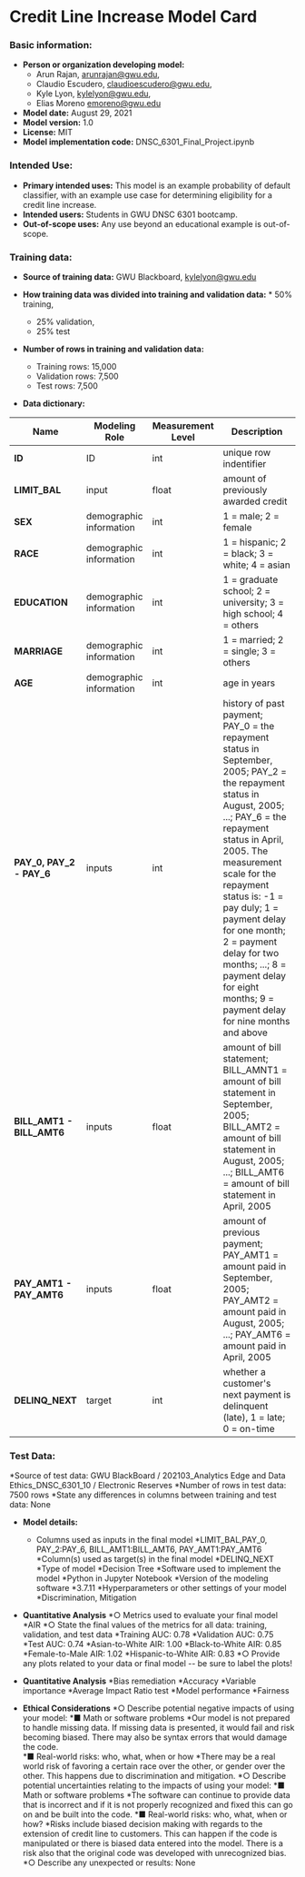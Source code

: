 # Credit Line Increase Model Card

### Basic information:

* **Person or organization developing model:** 
	* Arun Rajan, arunrajan@gwu.edu,  
	* Claudio Escudero, claudioescudero@gwu.edu,
	* Kyle Lyon, kylelyon@gwu.edu,
	* Elias Moreno emoreno@gwu.edu
* **Model date:** August 29, 2021
* **Model version:** 1.0
* **License:** MIT
* **Model implementation code:** DNSC_6301_Final_Project.ipynb

### Intended Use:
* **Primary intended uses:** This model is an example probability of default classifier, with an example use case 
       for determining eligibility for a credit line increase.
* **Intended users:** Students in GWU DNSC 6301 bootcamp.
* **Out-of-scope uses:** Any use beyond an educational example is out-of-scope.


### Training data:
* **Source of training data:** GWU Blackboard, kylelyon@gwu.edu
* **How training data was divided into training and validation data:**
      	* 50% training, 
	* 25% validation, 
	* 25% test
* **Number of rows in training and validation data:**
	* Training rows: 15,000
	* Validation rows: 7,500
	* Test rows: 7,500

 
* **Data dictionary:**

| Name | Modeling Role | Measurement Level| Description|
| ---- | ------------- | ---------------- | ---------- |
|**ID**| ID | int | unique row indentifier |
| **LIMIT_BAL** | input | float | amount of previously awarded credit |
| **SEX** | demographic information | int | 1 = male; 2 = female
| **RACE** | demographic information | int | 1 = hispanic; 2 = black; 3 = white; 4 = asian |
| **EDUCATION** | demographic information | int | 1 = graduate school; 2 = university; 3 = high school; 4 = others |
| **MARRIAGE** | demographic information | int | 1 = married; 2 = single; 3 = others |
| **AGE** | demographic information | int | age in years |
| **PAY_0, PAY_2 - PAY_6** | inputs | int | history of past payment; PAY_0 = the repayment status in September, 2005; PAY_2 = the repayment status in August, 2005; ...; PAY_6 = the repayment status in April, 2005. The measurement scale for the repayment status is: -1 = pay duly; 1 = payment delay for one month; 2 = payment delay for two months; ...; 8 = payment delay for eight months; 9 = payment delay for nine months and above |
| **BILL_AMT1 - BILL_AMT6** | inputs | float | amount of bill statement; BILL_AMNT1 = amount of bill statement in September, 2005; BILL_AMT2 = amount of bill statement in August, 2005; ...; BILL_AMT6 = amount of bill statement in April, 2005 |
| **PAY_AMT1 - PAY_AMT6** | inputs | float | amount of previous payment; PAY_AMT1 = amount paid in September, 2005; PAY_AMT2 = amount paid in August, 2005; ...; PAY_AMT6 = amount paid in April, 2005 |
| **DELINQ_NEXT**| target | int | whether a customer's next payment is delinquent (late), 1 = late; 0 = on-time |


### Test Data:
*Source of test data: GWU BlackBoard / 202103_Analytics Edge and Data Ethics_DNSC_6301_10 / Electronic Reserves
*Number of rows in test data: 7500 rows
*State any differences in columns between training  and test data: None



* **Model details:** 
    * Columns used as inputs in the final model
    	*LIMIT_BAL,PAY_0, PAY_2:PAY_6, BILL_AMT1:BILL_AMT6, PAY_AMT1:PAY_AMT6
    *Column(s) used as target(s) in the final model
	*DELINQ_NEXT 
*Type of model 
	*Decision Tree
*Software used to implement the model
	*Python in Jupyter Notebook
*Version of the modeling software
	*3.7.11
*Hyperparameters or other settings of your model
	*Discrimination, Mitigation

* **Quantitative Analysis**
*○ Metrics used to evaluate your final model
	*AIR
*○ State the final values of the metrics for all data: training, validation, and test data 
	*Training AUC: 0.78
	*Validation AUC: 0.75
	*Test AUC: 0.74
	*Asian-to-White AIR: 1.00
	*Black-to-White AIR: 0.85
	*Female-to-Male AIR: 1.02
	*Hispanic-to-White AIR: 0.83
*○ Provide any plots related to your data or final model -- be sure to label the plots!




* **Quantitative Analysis**
	*Bias remediation
	*Accuracy
	*Variable importance
	*Average Impact Ratio test
	*Model performance
	*Fairness


* **Ethical Considerations**
*○ Describe potential negative impacts of using your model:
	*■ Math or software problems
	*Our model is not prepared to handle missing data. If missing data is presented, it would fail and risk becoming biased. There may also be syntax errors that would damage the code.  
	*■ Real-world risks: who, what, when or how 
	*There may be a real world risk of favoring a certain race over the other, or gender over the other. This happens due to discrimination and mitigation. 
	*○ Describe potential uncertainties relating to the impacts of using your model: 
	*■ Math or software problems
	*The software can continue to provide data that is incorrect and if it is not properly recognized and fixed this can go on and be built into the code.
	*■ Real-world risks: who, what, when or how? 
	*Risks include biased decision making with regards to the extension of credit line to     customers. This can happen if the code is manipulated or there is biased data entered into the model. There is a risk also that the original code was developed with unrecognized bias. 
	*○ Describe any unexpected or results: None

